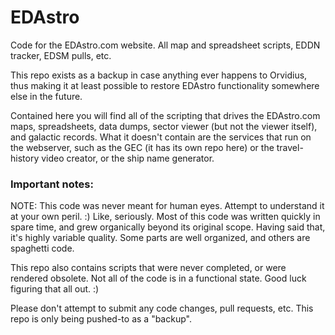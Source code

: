 # EDAstro

Code for the EDAstro.com website. All map and spreadsheet scripts, EDDN tracker, EDSM pulls, etc.

This repo exists as a backup in case anything ever happens to Orvidius, thus making it at least possible to restore EDAstro functionality somewhere else in the future.

Contained here you will find all of the scripting that drives the EDAstro.com maps, spreadsheets, data dumps, sector viewer (but not the viewer itself), and galactic records. What it doesn't contain are the services that run on the webserver, such as the GEC (it has its own repo here) or the travel-history video creator, or the ship name generator. 

### Important notes:

NOTE: This code was never meant for human eyes. Attempt to understand it at your own peril. :) Like,
seriously. Most of this code was written quickly in spare time, and grew organically beyond its original scope.
Having said that, it's highly variable quality. Some parts are well organized, and others are spaghetti code.

This repo also contains scripts that were never completed, or were rendered obsolete. Not all of the code is in a functional state. Good luck figuring that all out. :)

Please don't attempt to submit any code changes, pull requests, etc. This repo is only being pushed-to as a "backup".



